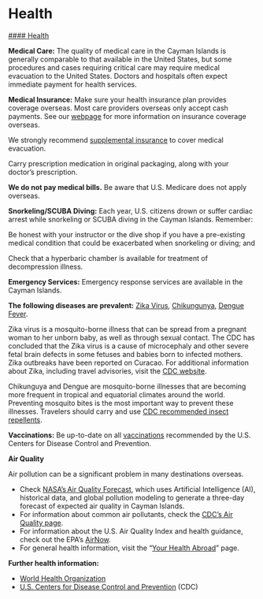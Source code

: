 # Health

[#### Health](javascript:void(0); "Health")

**Medical Care:** The quality of medical care in the Cayman Islands is generally comparable to that available in the United States, but some procedures and cases requiring critical care may require medical evacuation to the United States. Doctors and hospitals often expect immediate payment for health services.

**Medical Insurance:** Make sure your health insurance plan provides coverage overseas. Most care providers overseas only accept cash payments. See our [webpage](https://travel.state.gov/content/travel/en/international-travel/before-you-go/your-health-abroad/Insurance_Coverage_Overseas.html) for more information on insurance coverage overseas.

We strongly recommend [supplemental insurance](https://travel.state.gov/content/travel/en/international-travel/before-you-go/your-health-abroad/Insurance_Coverage_Overseas.html) to cover medical evacuation.

Carry prescription medication in original packaging, along with your doctor’s prescription.

**We do not pay medical bills.** Be aware that U.S. Medicare does not apply overseas.

**Snorkeling/SCUBA Diving:** Each year, U.S. citizens drown or suffer cardiac arrest while snorkeling or SCUBA diving in the Cayman Islands. Remember:

Be honest with your instructor or the dive shop if you have a pre-existing medical condition that could be exacerbated when snorkeling or diving; and

Check that a hyperbaric chamber is available for treatment of decompression illness.

**Emergency Services:** Emergency response services are available in the Cayman Islands.

**The following diseases are prevalent:** [Zika Virus](http://www.cdc.gov/zika/index.html), [Chikungunya](http://www.cdc.gov/chikungunya/), [Dengue Fever](http://www.cdc.gov/Dengue/).

Zika virus is a mosquito-borne illness that can be spread from a pregnant woman to her unborn baby, as well as through sexual contact. The CDC has concluded that the Zika virus is a cause of microcephaly and other severe fetal brain defects in some fetuses and babies born to infected mothers. Zika outbreaks have been reported on Curacao. For additional information about Zika, including travel advisories, visit the [CDC website](http://www.cdc.gov/zika/index.html).

Chikunguya and Dengue are mosquito-borne illnesses that are becoming more frequent in tropical and equatorial climates around the world. Preventing mosquito bites is the most important way to prevent these illnesses. Travelers should carry and use [CDC recommended insect repellents](http://wwwnc.cdc.gov/travel/yellowbook/2016/the-pre-travel-consultation/protection-against-mosquitoes-ticks-other-arthropods).

**Vaccinations:** Be up-to-date on all [vaccinations](https://www.cdc.gov/vaccines/index.html) recommended by the U.S. Centers for Disease Control and Prevention.

**Air Quality**

Air pollution can be a significant problem in many destinations overseas.

* Check [NASA’s Air Quality Forecast](https://aeronet.gsfc.nasa.gov/new_web/aqforecast), which uses Artificial Intelligence (AI), historical data, and global pollution modeling to generate a three-day forecast of expected air quality in Cayman Islands.
* For information about common air pollutants, check the [CDC’s Air Quality page](https://www.cdc.gov/air-quality/pollutants/).
* For information about the U.S. Air Quality Index and health guidance, check out the EPA’s [AirNow](https://www.airnow.gov/aqi/aqi-basics/).
* For general health information, visit the “[Your Health Abroad](https://travel.state.gov/content/travel/en/international-travel/before-you-go/your-health-abroad.html)” page.

**Further health information:**

* [World Health Organization](https://www.who.int/)
* [U.S. Centers for Disease Control and Prevention](http://wwwnc.cdc.gov/travel/) (CDC)